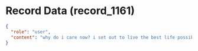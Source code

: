 # Record Data (record_1161)

```json
{
  "role": "user",
  "content": "why do i care now? i set out to live the best life possible and this care seems to have existed so i had simultaneous conflicting goals it looks like i have to learn to let go of one \n"
}
```
